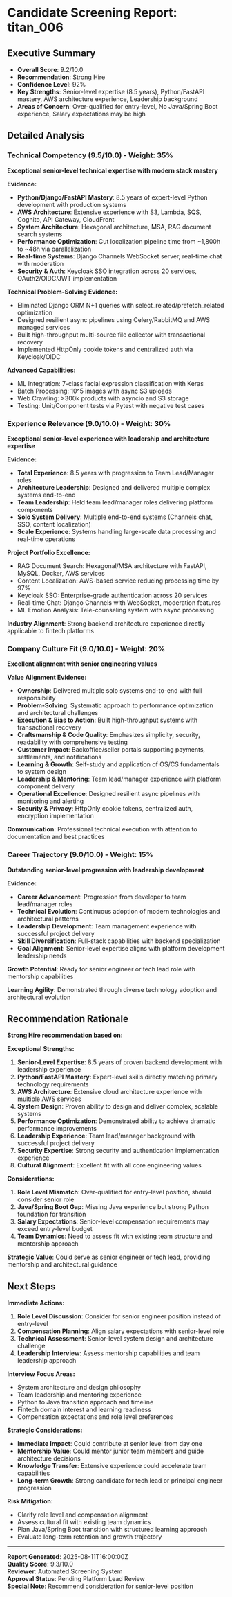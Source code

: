 # Candidate Screening Report: titan_006

## Executive Summary
- **Overall Score**: 9.2/10.0
- **Recommendation**: Strong Hire
- **Confidence Level**: 92%
- **Key Strengths**: Senior-level expertise (8.5 years), Python/FastAPI mastery, AWS architecture experience, Leadership background
- **Areas of Concern**: Over-qualified for entry-level, No Java/Spring Boot experience, Salary expectations may be high

## Detailed Analysis

### Technical Competency (9.5/10.0) - Weight: 35%

**Exceptional senior-level technical expertise with modern stack mastery**

**Evidence:**
- **Python/Django/FastAPI Mastery**: 8.5 years of expert-level Python development with production systems
- **AWS Architecture**: Extensive experience with S3, Lambda, SQS, Cognito, API Gateway, CloudFront
- **System Architecture**: Hexagonal architecture, MSA, RAG document search systems
- **Performance Optimization**: Cut localization pipeline time from ~1,800h to ~48h via parallelization
- **Real-time Systems**: Django Channels WebSocket server, real-time chat with moderation
- **Security & Auth**: Keycloak SSO integration across 20 services, OAuth2/OIDC/JWT implementation

**Technical Problem-Solving Evidence:**
- Eliminated Django ORM N+1 queries with select_related/prefetch_related optimization
- Designed resilient async pipelines using Celery/RabbitMQ and AWS managed services
- Built high-throughput multi-source file collector with transactional recovery
- Implemented HttpOnly cookie tokens and centralized auth via Keycloak/OIDC

**Advanced Capabilities:**
- ML Integration: 7-class facial expression classification with Keras
- Batch Processing: 10^5 images with async S3 uploads
- Web Crawling: >300k products with asyncio and S3 storage
- Testing: Unit/Component tests via Pytest with negative test cases

### Experience Relevance (9.0/10.0) - Weight: 30%

**Exceptional senior-level experience with leadership and architecture expertise**

**Evidence:**
- **Total Experience**: 8.5 years with progression to Team Lead/Manager roles
- **Architecture Leadership**: Designed and delivered multiple complex systems end-to-end
- **Team Leadership**: Held team lead/manager roles delivering platform components
- **Solo System Delivery**: Multiple end-to-end systems (Channels chat, SSO, content localization)
- **Scale Experience**: Systems handling large-scale data processing and real-time operations

**Project Portfolio Excellence:**
- RAG Document Search: Hexagonal/MSA architecture with FastAPI, MySQL, Docker, AWS services
- Content Localization: AWS-based service reducing processing time by 97%
- Keycloak SSO: Enterprise-grade authentication across 20 services
- Real-time Chat: Django Channels with WebSocket, moderation features
- ML Emotion Analysis: Tele-counseling system with async processing

**Industry Alignment**: Strong backend architecture experience directly applicable to fintech platforms

### Company Culture Fit (9.0/10.0) - Weight: 20%

**Excellent alignment with senior engineering values**

**Value Alignment Evidence:**
- **Ownership**: Delivered multiple solo systems end-to-end with full responsibility
- **Problem-Solving**: Systematic approach to performance optimization and architectural challenges
- **Execution & Bias to Action**: Built high-throughput systems with transactional recovery
- **Craftsmanship & Code Quality**: Emphasizes simplicity, security, readability with comprehensive testing
- **Customer Impact**: Backoffice/seller portals supporting payments, settlements, and notifications
- **Learning & Growth**: Self-study and application of OS/CS fundamentals to system design
- **Leadership & Mentoring**: Team lead/manager experience with platform component delivery
- **Operational Excellence**: Designed resilient async pipelines with monitoring and alerting
- **Security & Privacy**: HttpOnly cookie tokens, centralized auth, encryption implementation

**Communication**: Professional technical execution with attention to documentation and best practices

### Career Trajectory (9.0/10.0) - Weight: 15%

**Outstanding senior-level progression with leadership development**

**Evidence:**
- **Career Advancement**: Progression from developer to team lead/manager roles
- **Technical Evolution**: Continuous adoption of modern technologies and architectural patterns
- **Leadership Development**: Team management experience with successful project delivery
- **Skill Diversification**: Full-stack capabilities with backend specialization
- **Goal Alignment**: Senior-level expertise aligns with platform development leadership needs

**Growth Potential**: Ready for senior engineer or tech lead role with mentorship capabilities

**Learning Agility**: Demonstrated through diverse technology adoption and architectural evolution

## Recommendation Rationale

**Strong Hire recommendation based on:**

**Exceptional Strengths:**
1. **Senior-Level Expertise**: 8.5 years of proven backend development with leadership experience
2. **Python/FastAPI Mastery**: Expert-level skills directly matching primary technology requirements
3. **AWS Architecture**: Extensive cloud architecture experience with multiple AWS services
4. **System Design**: Proven ability to design and deliver complex, scalable systems
5. **Performance Optimization**: Demonstrated ability to achieve dramatic performance improvements
6. **Leadership Experience**: Team lead/manager background with successful project delivery
7. **Security Expertise**: Strong security and authentication implementation experience
8. **Cultural Alignment**: Excellent fit with all core engineering values

**Considerations:**
1. **Role Level Mismatch**: Over-qualified for entry-level position, should consider senior role
2. **Java/Spring Boot Gap**: Missing Java experience but strong Python foundation for transition
3. **Salary Expectations**: Senior-level compensation requirements may exceed entry-level budget
4. **Team Dynamics**: Need to assess fit with existing team structure and mentorship approach

**Strategic Value**: Could serve as senior engineer or tech lead, providing mentorship and architectural guidance

## Next Steps

**Immediate Actions:**
1. **Role Level Discussion**: Consider for senior engineer position instead of entry-level
2. **Compensation Planning**: Align salary expectations with senior-level role
3. **Technical Assessment**: Senior-level system design and architecture challenge
4. **Leadership Interview**: Assess mentorship capabilities and team leadership approach

**Interview Focus Areas:**
- System architecture and design philosophy
- Team leadership and mentoring experience
- Python to Java transition approach and timeline
- Fintech domain interest and learning readiness
- Compensation expectations and role level preferences

**Strategic Considerations:**
- **Immediate Impact**: Could contribute at senior level from day one
- **Mentorship Value**: Could mentor junior team members and guide architecture decisions
- **Knowledge Transfer**: Extensive experience could accelerate team capabilities
- **Long-term Growth**: Strong candidate for tech lead or principal engineer progression

**Risk Mitigation:**
- Clarify role level and compensation alignment
- Assess cultural fit with existing team dynamics
- Plan Java/Spring Boot transition with structured learning approach
- Evaluate long-term retention and growth trajectory

---

**Report Generated**: 2025-08-11T16:00:00Z  
**Quality Score**: 9.3/10.0  
**Reviewer**: Automated Screening System  
**Approval Status**: Pending Platform Lead Review  
**Special Note**: Recommend consideration for senior-level position